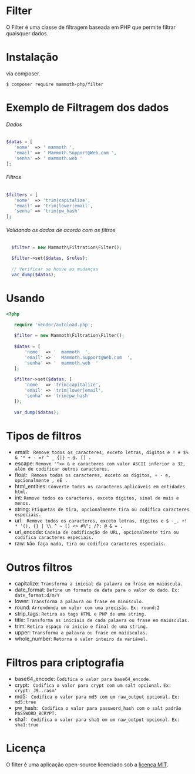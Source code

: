 # Filter

O Filter é uma classe de filtragem baseada em PHP que permite filtrar quaisquer dados.

# Instalação

via composer.

```
$ composer require mammoth-php/filter
``` 

# Exemplo de Filtragem dos dados

###### Dados

``` php
$datas = [
   'nome'  => ' mammoth ',
   'email' => ' Mammoth.Support@Web.com ',
   'senha' => ' mammoth.web '
];
```

###### Filtros

``` php
$filters = [
   'nome'  => 'trim|capitalize',
   'email' => 'trim|lower|email',
   'senha' => 'trim|pw_hash'
];
 ```
 
 ###### Validando os dados de acordo com os filtros
 
 ``` php
   $filter = new Mammoth\Filtration\Filter();

   $filter->set($datas, $rules);
   
   // Verificar se houve as mudanças
   var_dump($datas);
 ```
 
 # Usando
 
 ``` php
 <?php
 
    require 'vendor/autoload.php';
    
    $filter = new Mammoth\Filtration\Filter();
    
    $datas = [
        'nome'  => '  mammoth  ',
        'email' => '  Mammoth.Support@Web.com  ',
        'senha' => '  mammoth.web  '
    ];
    
    $filter->set($datas, [
        'nome'  => 'trim|capitalize',
        'email' => 'trim|lower|email',
        'senha' => 'trim|pw_hash'
    ]);
    
    var_dump($datas);
```

# Tipos de filtros

* email:          ` Remove todos os caracteres, exceto letras, dígitos e ! # $% & '* + - =? ^ _ {|} ~ @. [] .` 
* escape:         ` Remove '"<> & e caracteres com valor ASCII inferior a 32, além de codificar outros caracteres. `
* float:          ` Remove todos os caracteres, exceto os dígitos, + - e, opcionalmente , eE .`  
* html_entities:  ` Converte todos os caracteres aplicáveis em entidades html. `
* int:            ` Remove todos os caracteres, exceto dígitos, sinal de mais e menos. `
* string:         ` Etiquetas de tira, opcionalmente tira ou codifica caracteres especiais. ` 
* url:            ` Remove todos os caracteres, exceto letras, dígitos e $ -_. +! * '(), {} | \\ ^ ~ [] <> #%"; /?: @ & = .`  
* url_encode:     ` Cadeia de codificação de URL, opcionalmente tira ou codifica caracteres especiais. `
* raw:            ` Não faça nada, tira ou codifica caracteres especiais. `

# Outros filtros

* capitalize:     ` Transforma a inicial da palavra ou frase em maiúscula. `                         
* date_format:    ` Define um formato de data para o valor do dado. ` `Ex: date_format:d/m/Y `     
* lower:          ` Transforma a palavra ou frase em minúsculo. `    
* round:          ` Arrendonda um valor com uma precisão. `  `Ex: round:2  `  
* strip_tags:     ` Retira as tags HTML e PHP de uma string.  `           
* title:          ` Transforma as iniciais de cada palavra ou frase em maiúsculas. `
* trim:           ` Retira espaço no ínicio e final de uma string. `
* upper:          ` Transforma a palavra ou frase em maiúsculas. `
* whole_number:   ` Retorna o valor inteiro da variável. `

# Filtros para criptografia

* base64_encode:  ` Codifica o valor para base64_encode. `
* crypt:          ` Codifica o valor para crypt com um salt opcional.` `Ex: crypt:_J9..rasm' `
* md5:            ` Codifica o valor para md5 com um raw_output opcional.` `Ex: md5:true `
* pw_hash:        ` Codifica o valor para password_hash com o salt padrão PASSWORD_BCRYPT.`
* sha1:           ` Codifica o valor para sha1 om um raw_output opcional.` `Ex: sha1:true `

# Licença

O filter é uma aplicação open-source licenciado sob a [licença MIT](https://opensource.org/licenses/MIT).
